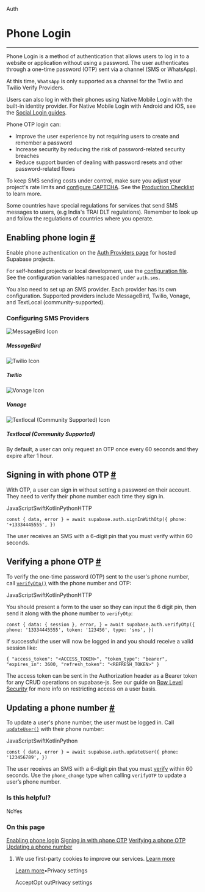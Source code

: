 Auth

# Phone Login

* * *

Phone Login is a method of authentication that allows users to log in to a website or application without using a password. The user authenticates through a one-time password (OTP) sent via a channel (SMS or WhatsApp).

At this time, `WhatsApp` is only supported as a channel for the Twilio and Twilio Verify Providers.

Users can also log in with their phones using Native Mobile Login with the built-in identity provider. For Native Mobile Login with Android and iOS, see the [Social Login guides](https://supabase.com/docs/guides/auth/social-login).

Phone OTP login can:

- Improve the user experience by not requiring users to create and remember a password
- Increase security by reducing the risk of password-related security breaches
- Reduce support burden of dealing with password resets and other password-related flows

To keep SMS sending costs under control, make sure you adjust your project's rate limits and [configure CAPTCHA](https://supabase.com/docs/guides/auth/auth-captcha). See the [Production Checklist](https://supabase.com/docs/guides/platform/going-into-prod) to learn more.

Some countries have special regulations for services that send SMS messages to users, (e.g India's TRAI DLT regulations). Remember to look up and follow the regulations of countries where you operate.

## Enabling phone login [\#](https://supabase.com/docs/guides/auth/phone-login\#enabling-phone-login)

Enable phone authentication on the [Auth Providers page](https://supabase.com/dashboard/project/_/auth/providers) for hosted Supabase projects.

For self-hosted projects or local development, use the [configuration file](https://supabase.com/docs/guides/cli/config#auth.sms.enable_signup). See the configuration variables namespaced under `auth.sms`.

You also need to set up an SMS provider. Each provider has its own configuration. Supported providers include MessageBird, Twilio, Vonage, and TextLocal (community-supported).

### Configuring SMS Providers

![MessageBird Icon](https://supabase.com/docs/img/icons/messagebird-icon.svg)

##### MessageBird

![Twilio Icon](https://supabase.com/docs/img/icons/twilio-icon.svg)

##### Twilio

![Vonage Icon](https://supabase.com/docs/img/icons/vonage-icon-light.svg)

##### Vonage

![Textlocal (Community Supported) Icon](https://supabase.com/docs/img/icons/textlocal-icon.svg)

##### Textlocal (Community Supported)

By default, a user can only request an OTP once every 60 seconds and they expire after 1 hour.

## Signing in with phone OTP [\#](https://supabase.com/docs/guides/auth/phone-login\#signing-in-with-phone-otp)

With OTP, a user can sign in without setting a password on their account. They need to verify their phone number each time they sign in.

JavaScriptSwiftKotlinPythonHTTP

`
const { data, error } = await supabase.auth.signInWithOtp({
phone: '+13334445555',
})
`

The user receives an SMS with a 6-digit pin that you must verify within 60 seconds.

## Verifying a phone OTP [\#](https://supabase.com/docs/guides/auth/phone-login\#verifying-a-phone-otp)

To verify the one-time password (OTP) sent to the user's phone number, call [`verifyOtp()`](https://supabase.com/docs/reference/javascript/auth-verifyotp) with the phone number and OTP:

JavaScriptSwiftKotlinPythonHTTP

You should present a form to the user so they can input the 6 digit pin, then send it along with the phone number to `verifyOtp`:

`
const {
data: { session },
error,
} = await supabase.auth.verifyOtp({
phone: '13334445555',
token: '123456',
type: 'sms',
})
`

If successful the user will now be logged in and you should receive a valid session like:

`
{
"access_token": "<ACCESS_TOKEN>",
"token_type": "bearer",
"expires_in": 3600,
"refresh_token": "<REFRESH_TOKEN>"
}
`

The access token can be sent in the Authorization header as a Bearer token for any CRUD operations on supabase-js. See our guide on [Row Level Security](https://supabase.com/docs/guides/auth#row-level-security) for more info on restricting access on a user basis.

## Updating a phone number [\#](https://supabase.com/docs/guides/auth/phone-login\#updating-a-phone-number)

To update a user's phone number, the user must be logged in. Call [`updateUser()`](https://supabase.com/docs/reference/javascript/auth-updateuser) with their phone number:

JavaScriptSwiftKotlinPython

`
const { data, error } = await supabase.auth.updateUser({
phone: '123456789',
})
`

The user receives an SMS with a 6-digit pin that you must [verify](https://supabase.com/docs/guides/auth/phone-login#verifying-a-phone-otp) within 60 seconds.
Use the `phone_change` type when calling `verifyOTP` to update a user’s phone number.

### Is this helpful?

NoYes

### On this page

[Enabling phone login](https://supabase.com/docs/guides/auth/phone-login#enabling-phone-login) [Signing in with phone OTP](https://supabase.com/docs/guides/auth/phone-login#signing-in-with-phone-otp) [Verifying a phone OTP](https://supabase.com/docs/guides/auth/phone-login#verifying-a-phone-otp) [Updating a phone number](https://supabase.com/docs/guides/auth/phone-login#updating-a-phone-number)

1. We use first-party cookies to improve our services. [Learn more](https://supabase.com/privacy#8-cookies-and-similar-technologies-used-on-our-european-services)



   [Learn more](https://supabase.com/privacy#8-cookies-and-similar-technologies-used-on-our-european-services)•Privacy settings





   AcceptOpt outPrivacy settings